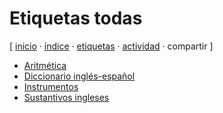 # Etiquetas todas
[ [inicio](https://github.com/jucardus/jucardus.github.io/blob/main/index.md) · [índice](https://github.com/jucardus/jucardus.github.io/blob/main/indice.md) · [etiquetas](https://github.com/jucardus/jucardus.github.io/blob/main/etiquetas.md) · [actividad](https://github.com/jucardus/jucardus.github.io/blob/main/actividad.md) · compartir ]

* [Aritmética](https://github.com/jucardus/jucardus.github.io/blob/main/etiquetas/aritmetica.md)
* [Diccionario inglés-español](https://github.com/jucardus/jucardus.github.io/blob/main/etiquetas/diccionario-ingles-espanol.md)
* [Instrumentos](https://github.com/jucardus/jucardus.github.io/blob/main/etiquetas/instrumentos.md)
* [Sustantivos ingleses](https://github.com/jucardus/jucardus.github.io/blob/main/etiquetas/sustantivos-ingleses.md)
